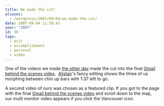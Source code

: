```yaml
---
title: We made the cut!
aliases:
  - /wordpress/2007/09/04/we-made-the-cut/
date: 2007-09-04 11:50:43
year: "2007"
id: 39
tags:
  - bcit
  - accomplishment
  - personal
  - video
---
```


One of the videos we made [the other day](http://stephaniehobson.ca/2007/08/10/10-seconds-of-my-15-minutes/ "Blog post I made the other day about making gmail videos.") made the cut into the final [Gmail behind the scenes video](http://mail.google.com/mail/help/gmail_video.html).  [Alistair](http://www.alistair.com/)'s fancy editing shows the three of us morphing between chin up bars with 1:37 left to go.

A second video of ours was chosen as a featured clip. If you got to the page with the  final [Gmail behind the scenes video](http://mail.google.com/mail/help/gmail_video.html) and scroll down to the map, our multi monitor video appears if you click the Vancouver icon.

